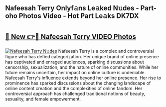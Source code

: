 ## Nafeesah Terry Onlyf𝚊ns Le𝚊ked N𝚞des - Part-oho Photos Video - Hot Part Le𝚊ks DK7DX

# <h2><a href="http://ab20852.deff.icu/?id=Nafeesah+Terry">🔗 New 👉🔴 Nafeesah Terry VIDEO Photos</a></h2>

[![Nafeesah Terry N𝚞des](https://i.imgur.com/rIISA9y.gif)](http://ab20852.deff.icu/?id=Nafeesah+Terry)
Nafeesah Terry is a complex and controversial figure who has defied categorization. Her unique brand of online presence has captivated and enraged audiences, sparking discussions about censorship, sexualization, and the nature of online communities. While her future remains uncertain, her impact on online culture is undeniable. Nafeesah Terry's influence extends beyond her online presence. Her rise to prominence has sparked discussions about the changing landscape of online content creation and the complexities of online fandom. Her controversial approach has challenged traditional notions of beauty, sexuality, and female empowerment.
